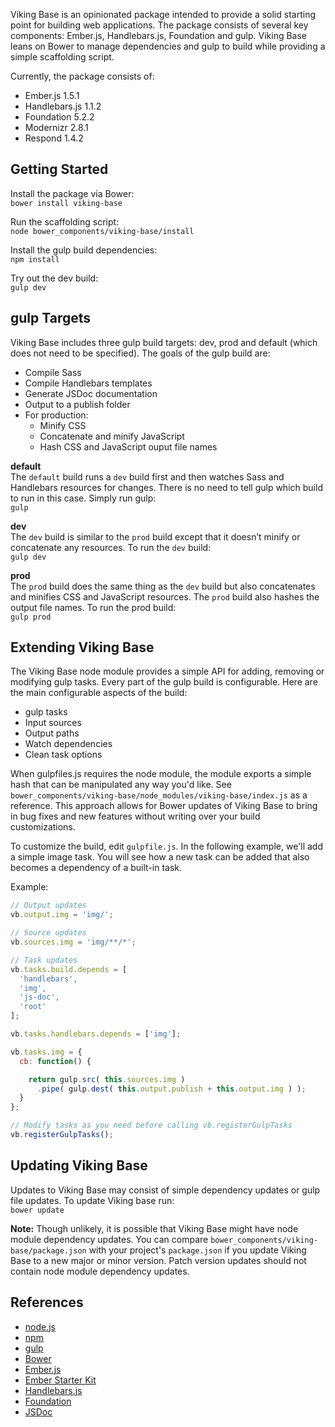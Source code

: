 Viking Base is an opinionated package intended to provide a solid starting point for building web applications. The package consists of several key components: Ember.js, Handlebars.js, Foundation and gulp. Viking Base leans on Bower to manage dependencies and gulp to build while providing a simple scaffolding script.

Currently, the package consists of:

* Ember.js 1.5.1
* Handlebars.js 1.1.2
* Foundation 5.2.2
* Modernizr 2.8.1
* Respond 1.4.2

## Getting Started

Install the package via Bower:  
`bower install viking-base`

Run the scaffolding script:  
`node bower_components/viking-base/install`

Install the gulp build dependencies:  
`npm install`

Try out the dev build:  
`gulp dev`

## gulp Targets

Viking Base includes three gulp build targets: dev, prod and default (which does not need to be specified). The goals of the gulp build are:

* Compile Sass
* Compile Handlebars templates
* Generate JSDoc documentation
* Output to a publish folder
* For production:
    * Minify CSS
    * Concatenate and minify JavaScript
    * Hash CSS and JavaScript ouput file names

**default**  
The `default` build runs a `dev` build first and then watches Sass and Handlebars resources for changes. There is no need to tell gulp which build to run in this case. Simply run gulp:  
`gulp`

**dev**  
The `dev` build is similar to the `prod` build except that it doesn’t minify or concatenate any resources. To run the `dev` build:  
`gulp dev`

**prod**  
The `prod` build does the same thing as the `dev` build but also concatenates and minifies CSS and JavaScript resources. The `prod` build also hashes the output file names. To run the prod build:  
`gulp prod`

## Extending Viking Base
The Viking Base node module provides a simple API for adding, removing or modifying gulp tasks. Every part of the gulp build is configurable. Here are the main configurable aspects of the build:

* gulp tasks
* Input sources
* Output paths
* Watch dependencies
* Clean task options

When gulpfiles.js requires the node module, the module exports a simple hash that can be manipulated any way you'd like. See `bower_components/viking-base/node_modules/viking-base/index.js` as a reference. This approach allows for Bower updates of Viking Base to bring in bug fixes and new features without writing over your build customizations.

To customize the build, edit `gulpfile.js`. In the following example, we'll add a simple image task. You will see how a new task can be added that also becomes a dependency of a built-in task. 

Example:

```javascript
// Output updates
vb.output.img = 'img/';

// Source updates
vb.sources.img = 'img/**/*';

// Task updates
vb.tasks.build.depends = [
  'handlebars',
  'img',
  'js-doc',
  'root'
];

vb.tasks.handlebars.depends = ['img'];

vb.tasks.img = {
  cb: function() {

    return gulp.src( this.sources.img )
      .pipe( gulp.dest( this.output.publish + this.output.img ) );
  }
};

// Modify tasks as you need before calling vb.registerGulpTasks
vb.registerGulpTasks();
```

## Updating Viking Base

Updates to Viking Base may consist of simple dependency updates or gulp file updates. To update Viking base run:  
`bower update`

**Note:** Though unlikely, it is possible that Viking Base might have node module dependency updates. You can compare `bower_components/viking-base/package.json` with your project's `package.json` if you update Viking Base to a new major or minor version. Patch version updates should not contain node module dependency updates.

## References
* [node.js](http://nodejs.org/)
* [npm](http://npmjs.org/)
* [gulp](http://gulpjs.com/)
* [Bower](http://bower.io/)
* [Ember.js](http://emberjs.com/)
* [Ember Starter Kit](https://github.com/emberjs/starter-kit)
* [Handlebars.js](http://handlebarsjs.com/)
* [Foundation](http://foundation.zurb.com/)
* [JSDoc](http://usejsdoc.org/)